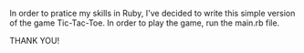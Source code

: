 In order to pratice my skills in Ruby, I've decided to write this simple version of the game Tic-Tac-Toe.
In order to play the game, run the main.rb file.

THANK YOU!
